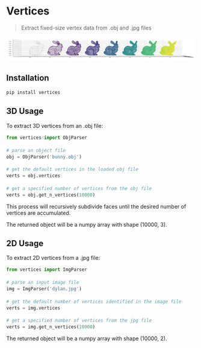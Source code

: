 # Vertices

> Extract fixed-size vertex data from .obj and .jpg files

![visualization of bunnies](./images/preview.png)

## Installation

```bash
pip install vertices
```

## 3D Usage

To extract 3D vertices from an .obj file:

```python
from vertices import ObjParser

# parse an object file
obj = ObjParser('bunny.obj')

# get the default vertices in the loaded obj file
verts = obj.vertices

# get a specified number of vertices from the obj file
verts = obj.get_n_vertices(10000)
```

This process will recursively subdivide faces until the desired number of vertices are accumulated.

The returned object will be a numpy array with shape (10000, 3).

## 2D Usage

To extract 2D vertices from a .jpg file:

```python
from vertices import ImgParser

# parse an input image file
img = ImgParser('dylan.jpg')

# get the default number of vertices identified in the image file
verts = img.vertices

# get a specified number of vertices from the jpg file
verts = img.get_n_vertices(10000)
```

The returned object will be a numpy array with shape (10000, 2).